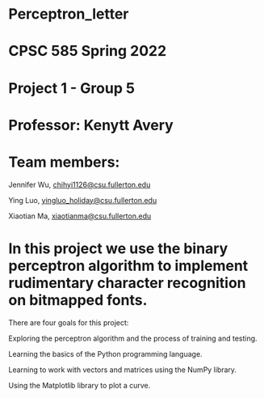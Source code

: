 # Perceptron_letter

# CPSC 585 Spring 2022
# Project 1 - Group 5
# Professor: Kenytt Avery

# Team members: 

Jennifer Wu, chihyi1126@csu.fullerton.edu

Ying Luo, yingluo_holiday@csu.fullerton.edu

Xiaotian Ma, xiaotianma@csu.fullerton.edu


# In this project we use the binary perceptron algorithm to implement rudimentary character recognition on bitmapped fonts.

There are four goals for this project:

  Exploring the perceptron algorithm and the process of training and testing.
  
  Learning the basics of the Python programming language.
  
  Learning to work with vectors and matrices using the NumPy library.
  
  Using the Matplotlib library to plot a curve.
